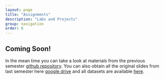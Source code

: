```yaml
---
layout: page
title: "Assignments"
description: "Labs and Projects"
group: navigation
order: 6
---
```



## Coming Soon!

In the mean time you can take a look at materials from the previous semester [github repository](https://github.com/DS-100/sp17/tree/master/materials).
You can also obtain all the original slides from last semester here [google drive](https://drive.google.com/open?id=0Bze55lezLJhIM3BBRW0wc0lXQWs) and all datasets are available [here](https://drive.google.com/open?id=0B2k285AK-3KER3JoZU9hQVNGU2c).
